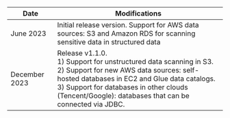 | Date         | Modifications                                                  |
|--------------|----------------------------------------------------------------|
| June 2023    | Initial release version. Support for AWS data sources: S3 and Amazon RDS for scanning sensitive data in structured data |
| December 2023| Release v1.1.0. </br> 1) Support for unstructured data scanning in S3. </br>2) Support for new AWS data sources: self-hosted databases in EC2 and Glue data catalogs. </br>3) Support for databases in other clouds (Tencent/Google): databases that can be connected via JDBC. |
